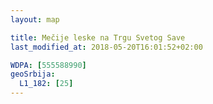 ```yaml
---
layout: map

title: Mečije leske na Trgu Svetog Save
last_modified_at: 2018-05-20T16:01:52+02:00

WDPA: [555588990]
geoSrbija:
  L1_182: [25]
---
```

